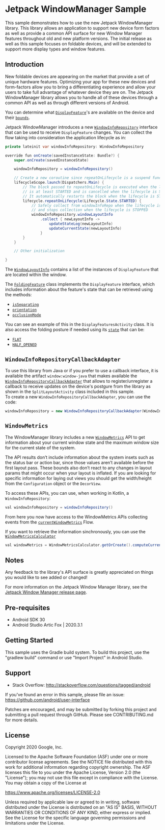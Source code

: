 
Jetpack WindowManager Sample
===================================

This sample demonstrates how to use the new Jetpack WindowManager library.
This library allows an application to support new device form factors as well as
provide a common API surface for new Window Manager features throughout old and
new platform versions. The initial release as well as this sample focuses on
foldable devices, and will be extended to support more display types and window
features.

Introduction
------------

New foldable devices are appearing on the market that provide a set of unique
hardware features. Optimizing your app for these new devices and form-factors
allow you to bring a differentiating experience and allow your users to take
full advantage of whatever device they are on. The Jetpack WindowManager
library allows you to handle all of these devices through a common API as well
as through different versions of Android.

You can determine what [`DisplayFeature`][0]'s are available on the device
and their [`bounds`][1].

Jetpack WindowManager introduces a new [`WindowInfoRepository`][2] interface
that can be used to receive `DisplayFeature` changes. You can collect the flow
taking into consideration the application lifecycle as in:

``` java
private lateinit var windowInfoRepository: WindowInfoRepository

override fun onCreate(savedInstanceState: Bundle?) {
    super.onCreate(savedInstanceState)

    windowInfoRepository = windowInfoRepository()

    // Create a new coroutine since repeatOnLifecycle is a suspend function
    lifecycleScope.launch(Dispatchers.Main) {
        // The block passed to repeatOnLifecycle is executed when the lifecycle
        // is at least STARTED and is cancelled when the lifecycle is STOPPED.
        // It automatically restarts the block when the lifecycle is STARTED again.
        lifecycle.repeatOnLifecycle(Lifecycle.State.STARTED) {
            // Safely collect from windowInfoRepo when the lifecycle is STARTED
            // and stops collection when the lifecycle is STOPPED
            windowInfoRepository.windowLayoutInfo
                .collect { newLayoutInfo ->
                    updateStateLog(newLayoutInfo)
                    updateCurrentState(newLayoutInfo)
                }
        }
    }

    // Other initialization

}
```

The [`WindowLayoutInfo`][3] contains a list of the instances of
`DisplayFeature` that are located within the window.

The [`FoldingFeature`][4] class implements the `DisplayFeature` interface,
which includes information about the feature's state that can be retrieved
using the methods:

  * [`isSeparating`][20]
  * [`orientation`][21]
  * [`occlusionMode`][22]

You can see an example of this in the `DisplayFeaturesActivity` class.
It is also access the folding posture if needed using its [`state`][23] that
can be:

  * [`FLAT`][24]
  * [`HALF_OPENED`][25]


[0]: https://developer.android.com/reference/androidx/window/layout/DisplayFeature
[1]: https://developer.android.com/reference/androidx/window/layout/DisplayFeature#bounds()
[2]: https://developer.android.com/reference/androidx/window/layout/WindowInfoRepository
[3]: https://developer.android.com/reference/androidx/window/layout/WindowLayoutInfo
[4]: https://developer.android.com/reference/androidx/window/layout/FoldingFeature

[20]: https://developer.android.com/reference/androidx/window/layout/FoldingFeature#isSeparating()
[21]: https://developer.android.com/reference/androidx/window/layout/FoldingFeature#orientation()
[22]: https://developer.android.com/reference/androidx/window/layout/FoldingFeature#occlusionMode()
[23]: https://developer.android.com/reference/androidx/window/layout/FoldingFeature#state()
[24]: https://developer.android.com/reference/androidx/window/layout/FoldingFeature.Companion#FLAT()
[25]: https://developer.android.com/reference/androidx/window/layout/FoldingFeature.State.Companion#HALF_OPENED()

`WindowInfoRepositoryCallbackAdapter`
-------------------------------------

To use this library from Java or if you prefer to use a callback interface, it
is available the artifact `window:window-java` that makes available the 
[`WindowInfoRepositoryCallbackAdapter`][30] that allows to
register/unregister a callback to receive updates on the device's postgure
from the library as shown in the `SplitLayoutActivity` class included in this
sample.  
To create a new `WindowInfoRepositoryCallbackAdapter`, you can use the code:

```java
windowInfoRepository = new WindowInfoRepositoryCallbackAdapter(WindowInfoRepository.getOrCreate(this));
```

[30]: https://developer.android.com/reference/androidx/window/java/layout/WindowInfoRepositoryCallbackAdapter

`WindowMetrics`
---------------

The WindowManager library includes a new [`WindowMetrics`][40] API to get
information about your current window state and the maximum window size for
the current state of the system.

The API results don’t include information about the system insets such as the
status bar or action bar, since those values aren’t available before the first
layout pass. These bounds also don’t react to any changes in layout params
that might occur when your layout is inflated. If you are looking for specific
information for laying out views you should get the width/height from the
`Configuration` object or the `DecorView`.

To access these APIs, you can use, when working in Kotlin, a
`WindowInfoRepository`:

``` java
val windowInfoRepository = windowInfoRepository()
```

From here you now have access to the WindowMetrics APIs collecting events from
the [`currentWindowMetrics`][41] Flow.

If you want to retrieve the information sinchronously, you can use the
[`WindowMetricsCalculator`][42]

``` java
val windowMetrics = WindowMetricsCalculator.getOrCreate().computeCurrentWindowMetrics(activity)
```

[40]: https://developer.android.com/reference/androidx/window/layout/WindowMetrics
[41]: https://developer.android.com/reference/androidx/window/layout/WindowInfoRepository#currentWindowMetrics()
[42]: https://developer.android.com/reference/androidx/window/layout/WindowMetricsCalculator

Notes
-----

Any feedback to the library's API surface is greatly appreciated on things
you would like to see added or changed!

For more information on the Jetpack Window Manager library, see the
[Jetpack Window Manager release page][99].

[99]: https://developer.android.com/jetpack/androidx/releases/window

Pre-requisites
--------------

- Android SDK 30
- Android Studio Artic Fox | 2020.3.1

Getting Started
---------------

This sample uses the Gradle build system. To build this project, use the
"gradlew build" command or use "Import Project" in Android Studio.

Support
-------

- Stack Overflow: http://stackoverflow.com/questions/tagged/android

If you've found an error in this sample, please file an issue:
https://github.com/android/user-interface

Patches are encouraged, and may be submitted by forking this project and
submitting a pull request through GitHub. Please see CONTRIBUTING.md for more
details.

License
-------

Copyright 2020 Google, Inc.

Licensed to the Apache Software Foundation (ASF) under one or more contributor
license agreements.  See the NOTICE file distributed with this work for
additional information regarding copyright ownership.  The ASF licenses this
file to you under the Apache License, Version 2.0 (the "License"); you may not
use this file except in compliance with the License.  You may obtain a copy of
the License at

  https://www.apache.org/licenses/LICENSE-2.0

Unless required by applicable law or agreed to in writing, software
distributed under the License is distributed on an "AS IS" BASIS, WITHOUT
WARRANTIES OR CONDITIONS OF ANY KIND, either express or implied.  See the
License for the specific language governing permissions and limitations under
the License.
